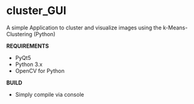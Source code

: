 # cluster_GUI
A simple Application to cluster and visualize images using the k-Means-Clustering (Python)

**REQUIREMENTS**
- PyQt5
- Python 3.x
- OpenCV for Python

**BUILD**
- Simply compile via console

